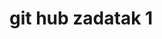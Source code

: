 <html>
<head>
<meta charset="utf-8">
<title>git hub </title>
<link rel="stylesheet" href="style.css">

</head>

<body>
	

<div class="wrapper">
		<h1 class="heading">git hub zadatak 1</h1>
	

</div>
	
</body>
</html>
